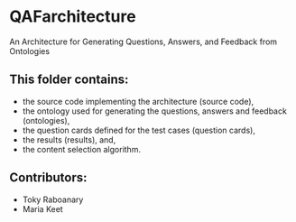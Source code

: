 # QAFarchitecture
An Architecture for Generating Questions, Answers, and Feedback from Ontologies

## This folder contains:
- the source code implementing the architecture (source code),
- the ontology used for generating the questions, answers and feedback (ontologies),
- the question cards defined for the test cases (question cards), 
- the results (results), and,
- the content selection algorithm.

## Contributors:
- Toky Raboanary
- Maria Keet
